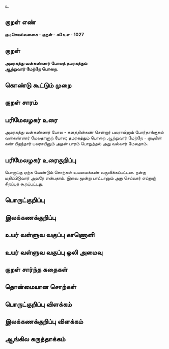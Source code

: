 உ

## குறள் எண் 

**குடிசெயல்வகைை - குறள் - க0உஎ - 1027**

## குறள் 

**அமரகத்து வன்கண்ணர் போலத் தமரகத்தும்  
ஆற்றுவார் மேற்றே பொறை.**

## கொண்டு கூட்டும் முறை

 
## குறள் சாரம் 


## பரிமேலழகர் உரை

அமரகத்து வன்கண்ணர் போல - களத்தின்கண் சென்றார் பலராயினும் போர்தாங்குதல் வன்கண்ணர் மேலதானாற் போல; தமரகத்தும் பொறை ஆற்றுவார் மேற்றே - குடியின் கண் பிறந்தார் பலராயினும் அதன் பாரம் பொறுத்தல் அது வல்லார் மேலதாம்.

## பரிமேலழகர் உரைகுறிப்பு   

பொருட்கு ஏற்க வேண்டும் சொற்கள் உவமைக்கண் வருவிக்கப்பட்டன. நன்கு மதிப்பிடுவார் அவரே என்பதாம். இவை மூன்று பாட்டானும் அது செய்வார் எய்துஞ் சிறப்புக் கூறப்பட்டது.

## பொருட்குறிப்பு 


## இலக்கணக்குறிப்பு  


## உயர் வள்ளுவ வகுப்பு காணொளி


## உயர் வள்ளுவ வகுப்பு ஒலி அமைவு 

 
## குறள் சார்ந்த கதைகள் 


## தொன்மையான சொற்கள்


## பொருட்குறிப்பு விளக்கம்


## இலக்கணக்குறிப்பு விளக்கம்


## ஆங்கில கருத்தாக்கம் 


